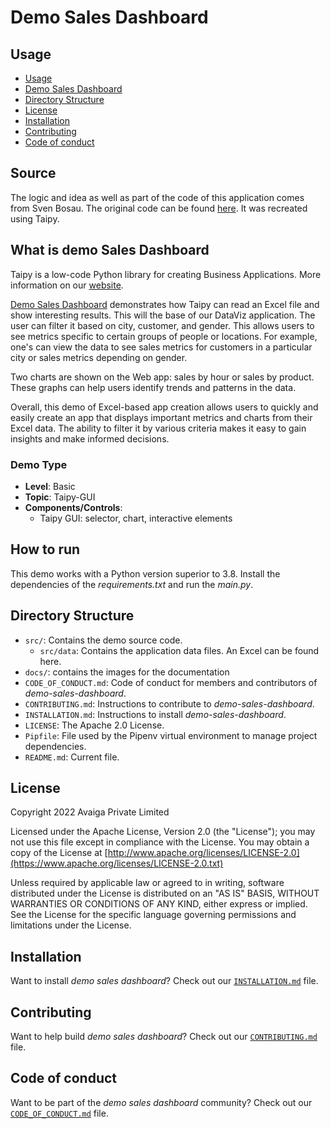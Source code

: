 # Demo Sales Dashboard

## Usage
- [Usage](#usage)
- [Demo Sales Dashboard](#what-is-demo-sales-dashboard)
- [Directory Structure](#directory-structure)
- [License](#license)
- [Installation](#installation)
- [Contributing](#contributing)
- [Code of conduct](#code-of-conduct)

## Source

The logic and idea as well as part of the code of this application comes from Sven Bosau. The original code can be found [here](https://github.com/Sven-Bo/streamlit-sales-dashboard). It was recreated using Taipy.

## What is demo Sales Dashboard

Taipy is a  low-code Python library for creating Business Applications. More information on our [website](https://www.taipy.io).

[Demo Sales Dashboard](https://github.com/Avaiga/demo-sales-dashboard) demonstrates how Taipy can read an Excel file and show interesting results. This will the base of our DataViz application. The user can filter it based on city, customer, and gender. This allows users to see metrics specific to certain groups of people or locations. For example, one's can view the data to see sales metrics for customers in a particular city or sales metrics depending on gender.

Two charts are shown on the Web app: sales by hour or sales by product. These graphs can help users identify trends and patterns in the data.

Overall, this demo of Excel-based app creation allows users to quickly and easily create an app that displays important metrics and charts from their Excel data. The ability to filter it by various criteria makes it easy to gain insights and make informed decisions.


### Demo Type
- **Level**: Basic
- **Topic**: Taipy-GUI
- **Components/Controls**: 
  - Taipy GUI: selector, chart, interactive elements

## How to run

This demo works with a Python version superior to 3.8. Install the dependencies of the *requirements.txt* and run the *main.py*.


## Directory Structure


- `src/`: Contains the demo source code.
  - `src/data`: Contains the application data files. An Excel can be found here.
- `docs/`: contains the images for the documentation
- `CODE_OF_CONDUCT.md`: Code of conduct for members and contributors of _demo-sales-dashboard_.
- `CONTRIBUTING.md`: Instructions to contribute to _demo-sales-dashboard_.
- `INSTALLATION.md`: Instructions to install _demo-sales-dashboard_.
- `LICENSE`: The Apache 2.0 License.
- `Pipfile`: File used by the Pipenv virtual environment to manage project dependencies.
- `README.md`: Current file.

## License
Copyright 2022 Avaiga Private Limited

Licensed under the Apache License, Version 2.0 (the "License"); you may not use this file except in compliance with
the License. You may obtain a copy of the License at
[http://www.apache.org/licenses/LICENSE-2.0](https://www.apache.org/licenses/LICENSE-2.0.txt)

Unless required by applicable law or agreed to in writing, software distributed under the License is distributed on
an "AS IS" BASIS, WITHOUT WARRANTIES OR CONDITIONS OF ANY KIND, either express or implied. See the License for the
specific language governing permissions and limitations under the License.

## Installation

Want to install _demo sales dashboard_? Check out our [`INSTALLATION.md`](INSTALLATION.md) file.

## Contributing

Want to help build _demo sales dashboard_? Check out our [`CONTRIBUTING.md`](CONTRIBUTING.md) file.

## Code of conduct

Want to be part of the _demo sales dashboard_ community? Check out our [`CODE_OF_CONDUCT.md`](CODE_OF_CONDUCT.md) file.

